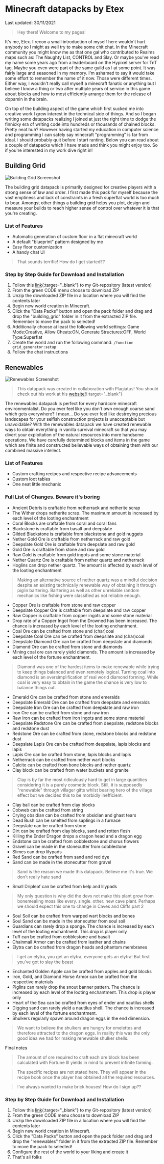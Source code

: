 # Minecraft datapacks by Etex

Last updated: 30/11/2021

>Hey there!
>Welcome to my pages!

It's me, Etex. I recon a small introduction of myself here wouldn't hurt anybody so I might as well try to make some chit chat. In the Minecraft community you might know me as that one gal who contributed to Realms maps such as: The Naughty List, CONTROL and Slay. Or maybe you've read my name some years ago from a leaderboard on the Hypixel server for TnT tag. Maybe you even were part of the same guild as I at some point. It was fairly large and seasoned in my memory. I'm ashamed to say it would take some effort to remember the name of it now. Those were different times. Either way, I wouldn't really call myself a minecraft fanatic or anything but I believe I know a thing or two after multiple years of service in this game about blocks and how to most efficiently arrange them for the release of dopamin in the brain.

On top of the building aspect of the game which first sucked me into creative work I grew interest in the technical side of things. And so I began writing some datapacks realizing I joined at just the right time to dodge the finnicky era of writing code into hundreds or thousands of chained blocks. Pretty neat huh? However having started my education in computer science and programming I can safely say minecraft "programming" is far from ideal. I should probably quit before I start ranting. Below you can read about a couple of datapacks which I have made and think you might enjoy too. So if you're interested in my work dive right in!

## Building Grid

![Building Grid Screenshot](https://github.com/Etex99/minecraft-datapacks/raw/gh-pages/images/building_grid.png)

The building grid datapack is primarily designed for creative players with a strong sense of law and order.
I first made this pack for myself because the vast emptiness and lack of constraints in a fresh superflat world is too much to bear.
Amongst other things a building grid helps you plot, design and measure your builds to reach higher sense of control over whatever it is that you're creating. 

### List of Features

* Automatic generation of custom floor in a flat minecraft world
* A default "blueprint" pattern designed by me
* Easy floor customization
* A handy chat UI

>That sounds terrific!
>How do I get started??

### Step by Step Guide for Download and Installation

1. Follow this [link](https://github.com/Etex99/minecraft-datapacks/tree/building-grid){:target="_blank"} to my Git-repository (latest version)
2. From the green CODE menu choose to download ZIP
3. Unzip the downloaded ZIP file in a location where you will find the contents later
4. Begin new world creation in Minecraft.
5. Click the "Data Packs" button and open the pack folder and drag and drop the "building_grid" folder in it from the extracted ZIP file. Remember to move the pack to selected!
6. Additionally choose at least the following world settings: Game Mode:Creative, Allow Cheats:ON, Generate Structures:OFF, World Type:Superflat
7. Create the world and run the following command: `/function grid_generator:setup`
8. Follow the chat instructions

## Renewables 

![Renewables Screenshot](https://github.com/Etex99/minecraft-datapacks/raw/gh-pages/images/renewables.png)

>This datapack was created in collaboration with Plagiatus!
>You should check out his work at his [website!](https://plagiatus.net/){:target="_blank"}

The renewables datapack is perfect for every hardcore minecraft environmentalist. Do you ever feel like you don't own enough coarse sand which gets everywhere? I mean... Do you ever feel like destroying precious landscapes for your selfish construction projects is unacceptable but unavoidable? With the renewables datapack we have created renewable ways to obtain everything in vanilla survival minecraft so that you may divert your exploitation of the natural resources into more handsome operations. We have carefully determined blocks and items in the game which are finite and constructed believable ways of obtaining them with our combined massive intellect. 

### List of Features

* Custom crafting recipes and respective recipe advancements
* Custom loot tables
* One neat little mechanic

### Full List of Changes. Beware it's boring

* Ancient Debris is craftable from netherrack and netherite scrap
* The Wither drops netherite scrap. The maximum amount is increased by each level of the looting enchantment
* Coral Blocks are craftable from coral and coral fans
* Blackstone is craftable from basalt and deepslate
* Gilded Blackstone is craftable from blackstone and gold nuggets
* Nether Gold Ore is craftable from netherrack and raw gold
* Deepslate Gold Ore is craftable from deepslate and raw gold
* Gold Ore is craftable from stone and raw gold
* Raw Gold is craftable from gold ingots and some stone material
* Nether Quartz Ore is craftable from nether quartz and netherrack
* Hoglins can drop nether quartz. The amount is affected by each level of the looting enchantment

>Making an alternative source of nether quartz was a mindful decision despite an existing technically renewable way of obtaining it through piglin bartering. Bartering as well as other unreliable random mechanics like fishing were classified as not reliable enough. 

* Copper Ore is craftable from stone and raw copper
* Deepslate Copper Ore is craftable from deepslate and raw copper
* Raw Copper is craftable from copper ingots and some stone material
* Drop rate of a Copper Ingot from the Drowned has been increased. The chance is increased by each level of the looting enchantment.
* Coal Ore can be crafted from stone and (char)coal
* Deepslate Coal Ore can be crafted from deepslate and (char)coal
* Deepslate Diamond Ore can be crafted from deepslate and diamonds
* Diamond Ore can be crafted from stone and diamonds
* Mining coal ore can rarely yield diamonds. The amount is increased by each level of the fortune enchantment.

>Diamond was one of the hardest items to make renewable while trying to keep things balanced and even remotely logical. Turning coal into diamond is an oversimplification of real world diamond forming. While coal is very easy to obtain in the game the chance is very low to balance things out.  

* Emerald Ore can be crafted from stone and emeralds
* Deepslate Emerald Ore can be crafted from deepslate and emeralds
* Deepslate Iron Ore can be crafted from deepslate and raw iron
* Iron Ore can be crafted from stone and raw iron
* Raw Iron can be crafted from iron ingots and some stone material
* Deepslate Redstone Ore can be crafted from deepslate, redstone blocks and redstone dust
* Redstone Ore can be crafted from stone, redstone blocks and redstone dust
* Deepslate Lapis Ore can be crafted from deepslate, lapis blocks and lapis
* Lapis Ore can be crafted from stone, lapis blocks and lapis
* Netherrack can be crafted from nether wart blocks
* Calcite can be crafted from bone blocks and nether quartz
* Clay block can be crafted from water buckets and granite

>Clay is by far the most ridiculously hard to get in large quantities considering it is a purely cosmetic block. Still, it is supposedly "renewable" through villager gifts whilst bearing hero of the village effect but we decided this to be morbidly inefficient.

* Clay ball can be crafted from clay blocks
* Cobweb can be crafted from string
* Crying obsidian can be crafted from obsidian and ghast tears
* Dead Bush can be smelted from saplings in a furnace
* Deepslate can be crafted from stone
* Dirt can be crafted from clay blocks, sand and rotten flesh
* Killing the Ender Dragon drops a dragon head and a dragon egg
* Endstone can be crafted from cobblestone and chorus flowers
* Gravel can be made in the stonecutter from cobblestone
* Slimes can drop lilypads
* Red Sand can be crafted from sand and red dye
* Sand can be made in the stonecutter from gravel

>Sand is the reason we made this datapack. Believe me it's true. We don't really hate sand

* Small Dripleaf can be crafted from kelp and lilypads

>My only question is why did the devs not make this plant grow from bonemealing moss like every. single. other. new cave plant. Perhaps we should expect this one to change in Caves and Cliffs part 2

* Soul Soil can be crafted from warped wart blocks and bones
* Soul Sand can be made in the stonecutter from soul soil
* Guardians can rarely drop a sponge. The chance is increased by each level of the looting enchantment. This drop is player only
* Tuff can be crafted from cobblestone and basalt
* Chainmail Armor can be crafted from leather and chains
* Elytra can be crafted from dragon heads and phantom membranes

>I get an elytra, you get an elytra, everyone gets an elytra! But first you've got to slay the beast

* Enchanted Golden Apple can be crafted from apples and gold blocks
* Iron, Gold, and Diamond Horse Armor can be crafted from the respective materials
* Piglins can rarely drop the snout banner pattern. The chance is increased by each level of the looting enchantment. This drop is player only
* Heart of the Sea can be crafted from eyes of ender and nautilus shells
* Digging sand can rarely yield a nautilus shell. The chance is increased by each level of the fortune enchantment.
* Shulkers regularly spawn around dragon eggs in the end dimension. 

>We want to believe the shulkers are hungry for omelettes and therefore attracted to the dragon eggs. In reality this was the only good idea we had for making renewable shulker shells.

Final notes

>The amount of ore required to craft each ore block has been calculated with Fortune III yields in mind to prevent infinite farming.

>The specific recipes are not stated here. They will appear in the recipe book once the player has obtained all the required resources. 


>I've always wanted to make brick houses! How do I sign up??

### Step by Step Guide for Download and Installation

1. Follow this [link](https://github.com/Etex99/minecraft-datapacks/tree/renewables){:target="_blank"} to my Git-repository (latest version)
2. From the green CODE menu choose to download ZIP
3. Unzip the downloaded ZIP file in a location where you will find the contents later
4. Begin new world creation in Minecraft.
5. Click the "Data Packs" button and open the pack folder and drag and drop the "renewables" folder in it from the extracted ZIP file. Remember to move the pack to selected!
6. Configure the rest of the world to your liking and create it
7. That's all folks